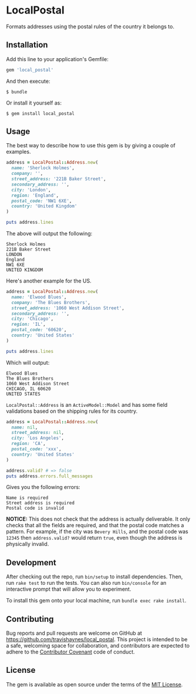 # LocalPostal

Formats addresses using the postal rules of the country it belongs to.

## Installation

Add this line to your application's Gemfile:

```ruby
gem 'local_postal'
```

And then execute:

    $ bundle

Or install it yourself as:

    $ gem install local_postal

## Usage

The best way to describe how to use this gem is by giving a couple of examples.

```ruby
address = LocalPostal::Address.new(
  name: 'Sherlock Holmes',
  company: '',
  street_address: '221B Baker Street',
  secondary_address: '',
  city: 'London',
  region: 'England',
  postal_code: 'NW1 6XE',
  country: 'United Kingdom'
)

puts address.lines
```

The above will output the following:

    Sherlock Holmes
    221B Baker Street
    LONDON
    England
    NW1 6XE
    UNITED KINGDOM


Here's another example for the US.

```ruby
address = LocalPostal::Address.new(
  name: 'Elwood Blues',
  company: 'The Blues Brothers',
  street_address: '1060 West Addison Street',
  secondary_address: '',
  city: 'Chicago',
  region: 'IL',
  postal_code: '60620',
  country: 'United States'
)

puts address.lines
```

Which will output:

    Elwood Blues
    The Blues Brothers
    1060 West Addison Street
    CHICAGO, IL 60620
    UNITED STATES

`LocalPostal::Address` is an `ActiveModel::Model` and has some field
validations based on the shipping rules for its country.

```ruby
address = LocalPostal::Address.new(
  name: nil,
  street_address: nil,
  city: 'Los Angeles',
  region: 'CA',
  postal_code: 'xxx',
  country: 'United States'
)

address.valid? # => false
puts address.errors.full_messages
```

Gives you the following errors:

    Name is required
    Street address is required
    Postal code is invalid

**NOTICE:** This does not check that the address is actually deliverable. It
only checks that all the fields are required, and that the postal code matches
a pattern. For example, if the city was `Bevery Hills`, and the postal code was
`12345` then `address.valid?` would return `true`, even though the address is
physically invalid.

## Development

After checking out the repo, run `bin/setup` to install dependencies. Then, run
`rake test` to run the tests. You can also run `bin/console` for an interactive
prompt that will allow you to experiment.

To install this gem onto your local machine, run `bundle exec rake install`.

## Contributing

Bug reports and pull requests are welcome on GitHub at
https://github.com/travishaynes/local_postal.
This project is intended to be a safe, welcoming space for collaboration, and
contributors are expected to adhere to the
[Contributor Covenant](contributor-covenant.org) code of conduct.


## License

The gem is available as open source under the terms of the
[MIT License](http://opensource.org/licenses/MIT).

